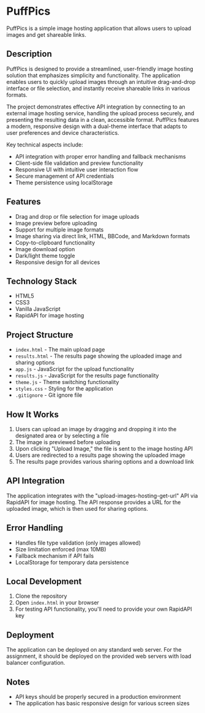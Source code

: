 # PuffPics

PuffPics is a simple image hosting application that allows users to upload images and get shareable links.

## Description

PuffPics is designed to provide a streamlined, user-friendly image hosting solution that emphasizes simplicity and functionality. The application enables users to quickly upload images through an intuitive drag-and-drop interface or file selection, and instantly receive shareable links in various formats. 

The project demonstrates effective API integration by connecting to an external image hosting service, handling the upload process securely, and presenting the resulting data in a clean, accessible format. PuffPics features a modern, responsive design with a dual-theme interface that adapts to user preferences and device characteristics.

Key technical aspects include:
- API integration with proper error handling and fallback mechanisms
- Client-side file validation and preview functionality
- Responsive UI with intuitive user interaction flow
- Secure management of API credentials
- Theme persistence using localStorage

## Features

- Drag and drop or file selection for image uploads
- Image preview before uploading
- Support for multiple image formats
- Image sharing via direct link, HTML, BBCode, and Markdown formats
- Copy-to-clipboard functionality
- Image download option
- Dark/light theme toggle
- Responsive design for all devices

## Technology Stack

- HTML5
- CSS3
- Vanilla JavaScript
- RapidAPI for image hosting

## Project Structure

- `index.html` - The main upload page
- `results.html` - The results page showing the uploaded image and sharing options
- `app.js` - JavaScript for the upload functionality
- `results.js` - JavaScript for the results page functionality
- `theme.js` - Theme switching functionality
- `styles.css` - Styling for the application
- `.gitignore` - Git ignore file

## How It Works

1. Users can upload an image by dragging and dropping it into the designated area or by selecting a file
2. The image is previewed before uploading
3. Upon clicking "Upload Image," the file is sent to the image hosting API
4. Users are redirected to a results page showing the uploaded image
5. The results page provides various sharing options and a download link

## API Integration

The application integrates with the "upload-images-hosting-get-url" API via RapidAPI for image hosting. The API response provides a URL for the uploaded image, which is then used for sharing options.

## Error Handling

- Handles file type validation (only images allowed)
- Size limitation enforced (max 10MB)
- Fallback mechanism if API fails
- LocalStorage for temporary data persistence

## Local Development

1. Clone the repository
2. Open `index.html` in your browser
3. For testing API functionality, you'll need to provide your own RapidAPI key

## Deployment

The application can be deployed on any standard web server. For the assignment, it should be deployed on the provided web servers with load balancer configuration.

## Notes

- API keys should be properly secured in a production environment
- The application has basic responsive design for various screen sizes
